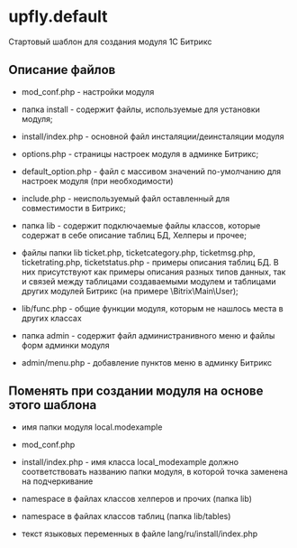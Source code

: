 # upfly.default

Стартовый шаблон для создания модуля 1С Битрикс

## Описание файлов

- mod_conf.php - настройки модуля

- папка install - содержит файлы, используемые для установки модуля;

- install/index.php - основной файл инсталяции/деинсталяции модуля

- options.php - страницы настроек модуля в админке Битрикс;

- default_option.php - файл с массивом значений по-умолчанию для настроек модуля (при необходимости)

- include.php - неиспользуемый файл оставленный для совместимости в Битрикс;

- папка lib - содержит подключаемые файлы классов, которые содержат в себе описание таблиц БД, Хелперы и прочее;

- файлы папки lib ticket.php, ticketcategory.php, ticketmsg.php, ticketrating.php, ticketstatus.php - примеры
  описания таблиц БД. В них присутствуют как примеры описания разных типов данных,
  так и связей между таблицами создаваемыми модулем и таблицами других модулей Битрикс (на примере \Bitrix\Main\User);

- lib/func.php - общие функции модуля, которым не нашлось места в других классах

- папка admin - содержит файл администранивного меню и файлы форм админки модуля

- admin/menu.php - добавление пунктов меню в админку Битрикс

## Поменять при создании модуля на основе этого шаблона

- имя папки модуля local.modexample

- mod_conf.php

- install/index.php - имя класса local_modexample должно соответствовать
  названию папки модуля, в которой точка заменена на подчеркивание

- namespace в файлах классов хелперов и прочих (папка lib)

- namespace в файлах классов таблиц (папка lib/tables)

- текст языковых переменных в файле lang/ru/install/index.php
